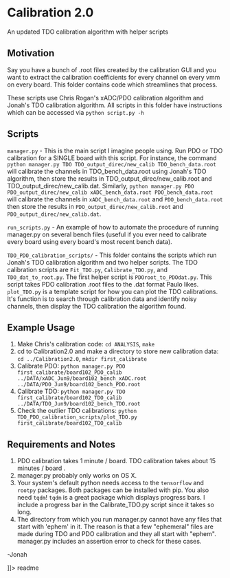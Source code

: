 # Calibration 2.0 #
An updated TDO calibration algorithm with helper scripts


## Motivation
Say you have a bunch of .root files created by the calibration GUI and you 
want to extract the calibration coefficients for every channel on every vmm on every board. This folder contains code which streamlines that process. 

These scripts use Chris Rogan's xADC/PDO calibration algorithm and Jonah's TDO calibration algorithm. All scripts in this folder have instructions which can be accessed via `python script.py -h`

## Scripts
`manager.py` - This is the main script I imagine people using. Run PDO or TDO calibration for a SINGLE board with this script. For instance, the command `python manager.py TDO TDO_output_direc/new_calib TDO_bench_data.root` will calibrate the channels in TDO_bench_data.root using Jonah's TDO algorithm, then store the results in TDO_output_direc/new_calib.root and TDO_output_direc/new_calib.dat. Similarly, `python manager.py PDO PDO_output_direc/new_calib xADC_bench_data.root PDO_bench_data.root` will calibrate the channels in `xADC_bench_data.root` and `PDO_bench_data.root` then store the results in `PDO_output_direc/new_calib.root` and `PDO_output_direc/new_calib.dat`.

`run_scripts.py` - An example of how to automate the procedure of running manager.py on several bench files (useful if you ever need to calibrate every board using every board's most recent bench data).

`TDO_PDO_calibration_scripts/` - This folder contains the scripts which run Jonah's TDO calibration algorithm and two helper scripts. The TDO calibration scripts are `Fit_TDO.py`, `Calibrate_TDO.py`, and `TDO_dat_to_root.py`. The first helper script is `PDOroot_to_PDOdat.py`. This script takes PDO calibration .root files to the .dat format Paulo likes. `plot_TDO.py` is a template script for how you can plot the TDO calibrations. It's function is to search through calibration data and identify noisy channels, then display the TDO calibration the algorithm found.

## Example Usage
1. Make Chris's calibration code: `cd ANALYSIS`, `make`
2. cd to Calibration2.0 and make a directory to store new calibration data: `cd ../Calibration2.0`, `mkdir first_calibrate` 
3. Calibrate PDO: `python manager.py PDO first_calibrate/board102_PDO_calib ../DATA/xADC_Jun9/board102_bench_xADC.root ../DATA/PDO_Jun9/board102_bench_PDO.root`
4. Calibrate TDO: `python manager.py TDO first_calibrate/board102_TDO_calib ../DATA/TDO_Jun9/board102_bench_TDO.root`
5. Check the outlier TDO calibrations: `python TDO_PDO_calibration_scripts/plot_TDO.py first_calibrate/board102_TDO_calib`

## Requirements and Notes
1. PDO calibration takes 1 minute / board. TDO calibration takes about 15 minutes / board .
2. manager.py probably only works on OS X. 
3. Your system's default python needs access to the `tensorflow` and `rootpy` packages. Both packages can be installed with pip. You also need `tqdm`! `tqdm` is a great package which displays progress bars. I include a progress bar in the Calibrate_TDO.py script since it takes so long.
4. The directory from which you run manager.py cannot have any files that start with 'ephem' in it. The reason is that a few "ephemeral" files are made during TDO and PDO calibration and they all start with "ephem". manager.py includes an assertion error to check for these cases.


-Jonah

]]></content>
  <tabTrigger>readme</tabTrigger>
</snippet>